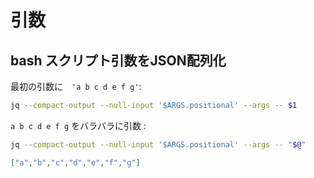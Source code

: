 # 引数

## bash スクリプト引数をJSON配列化


最初の引数に　`'a b c d e f g'`:

~~~bash
jq --compact-output --null-input '$ARGS.positional' --args -- $1
~~~ 

`a b c d e f g` をバラバラに引数 :
~~~bash
jq --compact-output --null-input '$ARGS.positional' --args -- "$@"
~~~ 

~~~json
["a","b","c","d","e","f","g"]
~~~
